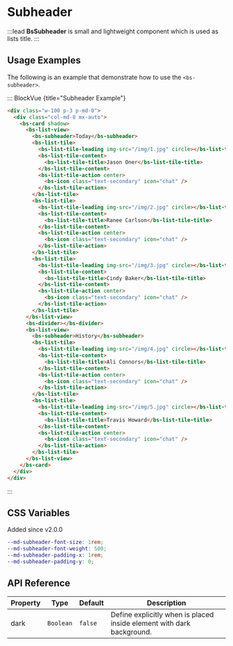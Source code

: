 # Subheader

:::lead
**BsSubheader** is small and lightweight component which is used as lists title.
:::


## Usage Examples

The following is an example that demonstrate how to use the `<bs-subheader>`.

::: BlockVue {title="Subheader Example"}

```html
<div class="w-100 p-3 p-md-0">
  <div class="col-md-8 mx-auto">
    <bs-card shadow>
      <bs-list-view>
        <bs-subheader>Today</bs-subheader>
        <bs-list-tile>
          <bs-list-tile-leading img-src="/img/1.jpg" circle></bs-list-tile-leading>
          <bs-list-tile-content>
            <bs-list-tile-title>Jason Oner</bs-list-tile-title>
          </bs-list-tile-content>
          <bs-list-tile-action center>
            <bs-icon class="text-secondary" icon="chat" />
          </bs-list-tile-action>
        </bs-list-tile>
        <bs-list-tile>
          <bs-list-tile-leading img-src="/img/2.jpg" circle></bs-list-tile-leading>
          <bs-list-tile-content>
            <bs-list-tile-title>Ranee Carlson</bs-list-tile-title>
          </bs-list-tile-content>
          <bs-list-tile-action center>
            <bs-icon class="text-secondary" icon="chat" />
          </bs-list-tile-action>
        </bs-list-tile>
        <bs-list-tile>
          <bs-list-tile-leading img-src="/img/3.jpg" circle></bs-list-tile-leading>
          <bs-list-tile-content>
            <bs-list-tile-title>Cindy Baker</bs-list-tile-title>
          </bs-list-tile-content>
          <bs-list-tile-action center>
            <bs-icon class="text-secondary" icon="chat" />
          </bs-list-tile-action>
        </bs-list-tile>
      </bs-list-view>
      <bs-divider></bs-divider>
      <bs-list-view>
        <bs-subheader>History</bs-subheader>
        <bs-list-tile>
          <bs-list-tile-leading img-src="/img/4.jpg" circle></bs-list-tile-leading>
          <bs-list-tile-content>
            <bs-list-tile-title>Ali Connors</bs-list-tile-title>
          </bs-list-tile-content>
          <bs-list-tile-action center>
            <bs-icon class="text-secondary" icon="chat" />
          </bs-list-tile-action>
        </bs-list-tile>
        <bs-list-tile>
          <bs-list-tile-leading img-src="/img/5.jpg" circle></bs-list-tile-leading>
          <bs-list-tile-content>
            <bs-list-tile-title>Travis Howard</bs-list-tile-title>
          </bs-list-tile-content>
          <bs-list-tile-action center>
            <bs-icon class="text-secondary" icon="chat" />
          </bs-list-tile-action>
        </bs-list-tile>
      </bs-list-view>
    </bs-card>
  </div>
</div>
```
:::


## CSS Variables

<SmallNote color="teal" class="mt-4">Added since v2.0.0</SmallNote>

```scss
--md-subheader-font-size: 1rem;
--md-subheader-font-weight: 500;
--md-subheader-padding-x: 1rem;
--md-subheader-padding-y: 0;
```


## API Reference

<BsTabs v-model="tabs1active" variant="material" color="grey-700" class="doc-api-reference">
  <BsTab label="Props" url="#api-reference">
    <div class="doc-table-responsive doc-table-props">

| Property | Type      | Default | Description                                                           |
| -------- | --------- | ------- | --------------------------------------------------------------------- |
| dark     | `Boolean` | `false` | Define explicitly when is placed inside element with dark background. |

</div>
  </BsTab>
</BsTabs>

<script lang="ts" setup>
import { ref } from 'vue';

const tabs1active = ref(0);
</script>
